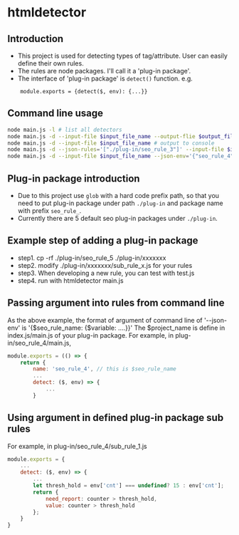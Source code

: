 # htmldetector
## Introduction
- This project is used for detecting types of tag/attribute. User can easily define their own rules.
- The rules are node packages. I'll call it a 'plug-in package'.
- The interface of 'plug-in package' is `detect()` function. 
e.g.
```
    module.exports = {detect($, env): {...}}
```

## Command line usage
```sh
node main.js -l # list all detectors
node main.js -d --input-file $input_file_name --output-flie $output_filename
node main.js -d --input-file $input_file_name # output to console
node main.js -d --json-rules='["./plug-in/seo_rule_3"]' --input-file $input_file_name # specify only run seo_rule_3, if no json-rules means run all rules.
node main.js -d --input-file $input_file_name --json-env='{"seo_rule_4": {"cnt": 3}}' # pass cnt argument for seo rule 4. seo_rule_4 is seo rule name which defined in each package's index.js or main.js
```

## Plug-in package introduction
  - Due to this project use `glob` with a hard code prefix path, so that you need to put plug-in package under path `./plug-in` and package name with prefix `seo_rule_`.
  - Currently there are 5 default seo plug-in packages under `./plug-in`.

## Example step of adding a plug-in package
  - step1. cp -rf ./plug-in/seo_rule_5 ./plug-in/xxxxxxx
  - step2. modify ./plug-in/xxxxxxx/sub_rule_x.js for your rules
  - step3. When developing a new rule, you can test with test.js
  - step4. run with htmldetector main.js

## Passing argument into rules from command line
As the above example, the format of argument of command line of '--json-env' is '{$seo_rule_name: {$variable: ....}}'
The $project_name is define in index.js/main.js of your plug-in package. For example, in plug-in/seo_rule_4/main.js,

```javascript
module.exports = (() => {
    return {
        name: 'seo_rule_4', // this is $seo_rule_name
        ...
        detect: ($, env) => {
            ...
        }
```

## Using argument in defined plug-in package sub rules
For example, in plug-in/seo_rule_4/sub_rule_1.js

```javascript
module.exports = {
    ...
    detect: ($, env) => {
        ...
        let thresh_hold = env['cnt'] === undefined? 15 : env['cnt'];
        return {
            need_report: counter > thresh_hold,
            value: counter > thresh_hold
        };
    }
}

```

